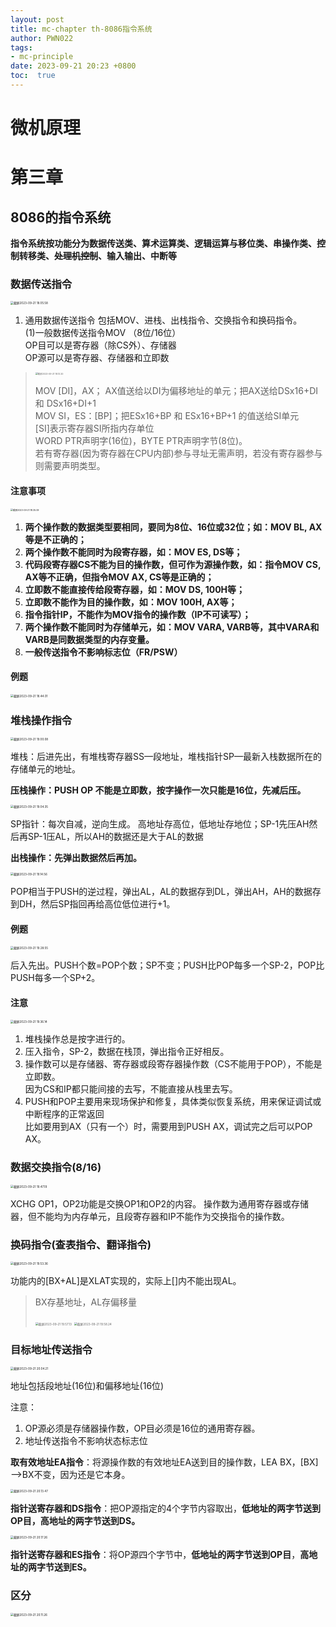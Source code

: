 ```yaml
---
layout: post
title: mc-chapter th-8086指令系统
author: PWN022
tags:
- mc-principle
date: 2023-09-21 20:23 +0800
toc:  true
---
```


# 微机原理

# 第三章

## 8086的指令系统

**指令系统按功能分为数据传送类、算术运算类、逻辑运算与移位类、串操作类、控制转移类、~~处理机控制~~、输入输出、中断等**

### 数据传送指令

<img src="https://cdn.jsdelivr.net/gh/PWN022/POFMC/my_screenshot/%E6%88%AA%E5%B1%8F2023-09-21%2018.05.58.png" alt="截屏2023-09-21 18.05.58" style="zoom:33%;" />

1. 通用数据传送指令
   包括MOV、进栈、出栈指令、交换指令和换码指令。  
   (1)一般数据传送指令MOV （8位/16位）  
   OP目可以是寄存器（除CS外）、存储器  
   OP源可以是寄存器、存储器和立即数

> <img src="https://cdn.jsdelivr.net/gh/PWN022/POFMC/my_screenshot/%E6%88%AA%E5%B1%8F2023-09-21%2018.13.20.png" alt="截屏2023-09-21 18.13.20" style="zoom:25%;" />
>
> MOV [DI]，AX； AX值送给以DI为偏移地址的单元；把AX送给DSx16+DI 和 DSx16+DI+1  
> MOV SI，ES：[BP]；把ESx16+BP 和 ESx16+BP+1 的值送给SI单元  
> [SI]表示寄存器SI所指内存单位  
> WORD PTR声明字(16位)，BYTE PTR声明字节(8位)。  
> 若有寄存器(因为寄存器在CPU内部)参与寻址无需声明，若没有寄存器参与则需要声明类型。

#### 注意事项

<img src="https://cdn.jsdelivr.net/gh/PWN022/POFMC/my_screenshot/%E6%88%AA%E5%B1%8F2023-09-21%2018.35.09.png" alt="截屏2023-09-21 18.35.09" style="zoom: 25%;" />

1. **两个操作数的数据类型要相同，要同为8位、16位或32位；如：MOV  BL, AX等是不正确的；**
2. **两个操作数不能同时为段寄存器，如：MOV  ES, DS等；**
3. **代码段寄存器CS不能为目的操作数，但可作为源操作数，如：指令MOV  CS, AX等不正确，但指令MOV  AX, CS等是正确的；**
4. **立即数不能直接传给段寄存器，如：MOV  DS, 100H等；**
5. **立即数不能作为目的操作数，如：MOV  100H, AX等；**
6. **指令指针IP，不能作为MOV指令的操作数（IP不可读写）；**
7. **两个操作数不能同时为存储单元，如：MOV  VARA, VARB等，其中VARA和VARB是同数据类型的内存变量。**
8. **一般传送指令不影响标志位（FR/PSW）**

#### 例题

<img src="https://cdn.jsdelivr.net/gh/PWN022/POFMC/my_screenshot/%E6%88%AA%E5%B1%8F2023-09-21%2018.44.01.png" alt="截屏2023-09-21 18.44.01" style="zoom:33%;" />

### 堆栈操作指令

<img src="https://cdn.jsdelivr.net/gh/PWN022/POFMC/my_screenshot/%E6%88%AA%E5%B1%8F2023-09-21%2019.00.08.png" alt="截屏2023-09-21 19.00.08" style="zoom:33%;" />

堆栈：后进先出，有堆栈寄存器SS—段地址，堆栈指针SP—最新入栈数据所在的存储单元的地址。

**压栈操作：PUSH OP 不能是立即数，按字操作一次只能是16位，先减后压。**

<img src="https://cdn.jsdelivr.net/gh/PWN022/POFMC/my_screenshot/%E6%88%AA%E5%B1%8F2023-09-21%2019.04.35.png" alt="截屏2023-09-21 19.04.35" style="zoom:33%;" />

SP指针：每次自减，逆向生成。 
高地址存高位，低地址存地位；SP-1先压AH然后再SP-1压AL，所以AH的数据还是大于AL的数据

**出栈操作：先弹出数据然后再加。**

<img src="https://cdn.jsdelivr.net/gh/PWN022/POFMC/my_screenshot/%E6%88%AA%E5%B1%8F2023-09-21%2019.14.56.png" alt="截屏2023-09-21 19.14.56" style="zoom:33%;" />

POP相当于PUSH的逆过程，弹出AL，AL的数据存到DL，弹出AH，AH的数据存到DH，然后SP指回再给高位低位进行+1。

#### 例题

<img src="https://cdn.jsdelivr.net/gh/PWN022/POFMC/my_screenshot/%E6%88%AA%E5%B1%8F2023-09-21%2019.28.55.png" alt="截屏2023-09-21 19.28.55" style="zoom:33%;" />

后入先出。PUSH个数=POP个数；SP不变；PUSH比POP每多一个SP-2，POP比PUSH每多一个SP+2。

#### 注意

<img src="https://cdn.jsdelivr.net/gh/PWN022/POFMC/my_screenshot/%E6%88%AA%E5%B1%8F2023-09-21%2019.36.14.png" alt="截屏2023-09-21 19.36.14" style="zoom:33%;" />

1. 堆栈操作总是按字进行的。
2. 压入指令，SP-2，数据在栈顶，弹出指令正好相反。
3. 操作数可以是存储器、寄存器或段寄存器操作数（CS不能用于POP），不能是立即数。  
   因为CS和IP都只能间接的去写，不能直接从栈里去写。
4. PUSH和POP主要用来现场保护和修复，具体类似恢复系统，用来保证调试或中断程序的正常返回  
   比如要用到AX（只有一个）时，需要用到PUSH AX，调试完之后可以POP AX。

### 数据交换指令(8/16)

<img src="https://cdn.jsdelivr.net/gh/PWN022/POFMC/my_screenshot/%E6%88%AA%E5%B1%8F2023-09-21%2019.47.19.png" alt="截屏2023-09-21 19.47.19" style="zoom:33%;" />

XCHG OP1，OP2功能是交换OP1和OP2的内容。
操作数为通用寄存器或存储器，但不能均为内存单元，且段寄存器和IP不能作为交换指令的操作数。

### 换码指令(查表指令、翻译指令)

<img src="https://cdn.jsdelivr.net/gh/PWN022/POFMC/my_screenshot/%E6%88%AA%E5%B1%8F2023-09-21%2019.53.36.png" alt="截屏2023-09-21 19.53.36" style="zoom:33%;" />

功能内的[BX+AL]是XLAT实现的，实际上[]内不能出现AL。

> BX存基地址，AL存偏移量
>
> <img src="https://cdn.jsdelivr.net/gh/PWN022/POFMC/my_screenshot/%E6%88%AA%E5%B1%8F2023-09-21%2019.57.13.png" alt="截屏2023-09-21 19.57.13" style="zoom: 33%;" />
>
> <img src="https://cdn.jsdelivr.net/gh/PWN022/POFMC/my_screenshot/%E6%88%AA%E5%B1%8F2023-09-21%2019.58.24.png" alt="截屏2023-09-21 19.58.24" style="zoom:33%;" />

### 目标地址传送指令

<img src="https://cdn.jsdelivr.net/gh/PWN022/POFMC/my_screenshot/%E6%88%AA%E5%B1%8F2023-09-21%2020.04.21.png" alt="截屏2023-09-21 20.04.21" style="zoom:33%;" />

地址包括段地址(16位)和偏移地址(16位)

注意：

1. OP源必须是存储器操作数，OP目必须是16位的通用寄存器。
2. 地址传送指令不影响状态标志位

**取有效地址EA指令**：将源操作数的有效地址EA送到目的操作数，LEA BX，[BX] —>BX不变，因为还是它本身。

<img src="https://cdn.jsdelivr.net/gh/PWN022/POFMC/my_screenshot/%E6%88%AA%E5%B1%8F2023-09-21%2020.13.47.png" alt="截屏2023-09-21 20.13.47" style="zoom: 33%;" />

**指针送寄存器和DS指令**：把OP源指定的4个字节内容取出，**低地址的两字节送到OP目，高地址的两字节送到DS。**

<img src="https://cdn.jsdelivr.net/gh/PWN022/POFMC/my_screenshot/%E6%88%AA%E5%B1%8F2023-09-21%2020.17.26.png" alt="截屏2023-09-21 20.17.26" style="zoom: 33%;" />

**指针送寄存器和ES指令**：将OP源四个字节中，**低地址的两字节送到OP目**，**高地址的两字节送到ES。**

### 区分

<img src="https://cdn.jsdelivr.net/gh/PWN022/POFMC/my_screenshot/%E6%88%AA%E5%B1%8F2023-09-21%2020.11.26.png" alt="截屏2023-09-21 20.11.26" style="zoom: 33%;" />
